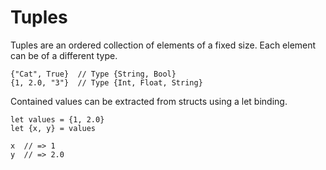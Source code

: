 # Tuples

Tuples are an ordered collection of elements of a fixed size. Each element can
be of a different type.

```rust,noplaypen
{"Cat", True}  // Type {String, Bool}
{1, 2.0, "3"}  // Type {Int, Float, String}
```

Contained values can be extracted from structs using a let binding.

```rust,noplaypen
let values = {1, 2.0}
let {x, y} = values

x  // => 1
y  // => 2.0
```
